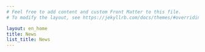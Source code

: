 ```yaml
---
# Feel free to add content and custom Front Matter to this file.
# To modify the layout, see https://jekyllrb.com/docs/themes/#overriding-theme-defaults

layout: en_home
title: News
list_title: News
---
```

